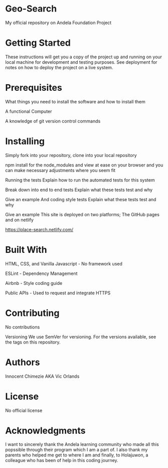 # Geo-Search
My official repository on Andela Foundation Project


# Getting Started
These instructions will get you a copy of the project up and running on your local machine for development and testing purposes. See deployment for notes on how to deploy the project on a live system.


# Prerequisites
What things you need to install the software and how to install them

A functional Computer

A knowledge of git version control commands


# Installing
Simply fork into your repository, clone into your local repository 

npm install for the node_modules 
and view at ease on your browser and you can make necessary adjustments where you seem fit


Running the tests
Explain how to run the automated tests for this system


Break down into end to end tests
Explain what these tests test and why


Give an example
And coding style tests
Explain what these tests test and why

Give an example
This site is deployed on two platforms; The GitHub pages and on netlify

https://place-search.netlify.com/


# Built With
HTML, CSS, and Vanilla Javascript - No framework used

ESLint - Dependency Management

Airbnb - Style coding guide

Public APIs - Used to request and integrate HTTPS


# Contributing
No contributions

Versioning
We use SemVer for versioning. For the versions available, see the tags on this repository.


# Authors
Innocent Chimezie AKA Vic Orlands


# License
No official license


# Acknowledgments
I want to sincerely thank the Andela learning community who made all this popssible through their program which I am a part of. I also thank my parents who helped me get to where I am and finally, to Holajuwon, a colleague who has been of help in this coding journey.
